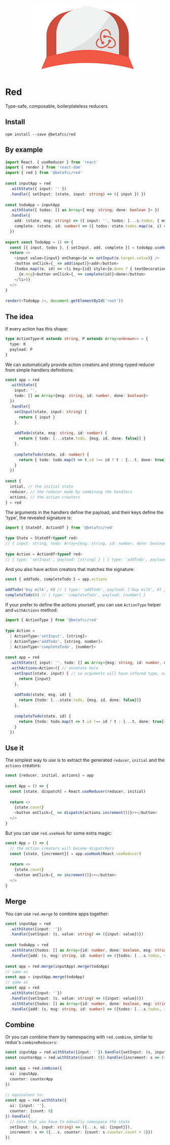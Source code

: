 <div align="center">

![](example/red-hat.png)
</div>

# Red

Type-safe, composable, boilerplateless reducers

## Install

```
npm install --save @betafcc/red
```

## By example

```typescript
import React, { useReducer } from 'react'
import { render } from 'react-dom'
import { red } from '@betafcc/red'

const inputApp = red
  .withState({ input: '' })
  .handle({ setInput: (state, input: string) => ({ input }) })

const todoApp = inputApp
  .withState({ todos: [] as Array<{ msg: string; done: boolean }> })
  .handle({
    add: (state, msg: string) => ({ input: '', todos: [...s.todos, { msg, done: false }] }),
    complete: (state, id: number) => ({ todos: state.todos.map((e, i) => i !== id ? e : { ...e, done: true }) }),
  })

export const TodoApp = () => {
  const [{ input, todos }, { setInput, add, complete }] = todoApp.useHook(useReducer)
  return <>
    <input value={input} onChange={e => setInput(e.target.value)} />
    <button onClick={_ => add(input)}>add</button>
    {todos.map((e, id) => <li key={id} style={e.done ? { textDecoration: 'line-through' } : {}}>
      {e.msg}<button onClick={_ => complete(id)}>done</button>
    </li>)}
  </>
}

render(<TodoApp />, document.getElementById('root'))
```

## The idea

If every action has this shape:

```typescript
type ActionType<K extends string, P extends Array<unknown>> = {
  type: K
  payload: P
}
```

We can automatically provide action creators and strong-typed reducer from simple handlers definitions:

```typescript
const app = red
  .withState({
    input: '',
    todo: [] as Array<{msg: string, id: number, done: boolean}>
  })
  .handle({
    setInput(state, input: string) {
      return { input }
    },

    addTodo(state, msg: string, id: number) {
      return { todo: [...state.todo, {msg, id, done: false}] }
    },

    completeTodo(state, id: number) {
      return { todo: todo.map(t => t.id !== id ? t : {...t, done: true}) }
    }
  })

const {
  intial, // the initial state
  reducer, // the reducer made by combining the handlers
  actions, // the action creators
} = red
```

The arguments in the handlers define the payload, and their keys define the 'type', the revealed signature is:

```typescript
import { StateOf, ActionOf } from '@betafcc/red'

type State = StateOf<typeof red>
// { input: string, todo: Array<{msg: string, id: number, done: boolean}> }

type Action = ActionOf<typeof red>
// { type: 'setInput', payload: [string] } | { type: 'addTodo', payload: [string, number] } | { type: 'completeTodo', payload: [number] }

```

And you also have action creators that matches the signature:

```typescript
const { addTodo, completeTodo } = app.actions

addTodo('buy milk', 0) // { type: 'addTodo', payload: ['buy milk', 0] }
completeTodo(0) // { type: 'completeTodo', payload: [number] }
```

If your prefer to define the actions yourself, you can use `ActionType` helper and `withActions` method:

```typescript
import { ActionType } from '@betafcc/red'

type Action =
  | ActionType<'setInput', [string]>
  | ActionType<'addTodo', [string, number]>
  | ActionType<'completeTodo', [number]>

const app = red
  .withState({ input: '', todo: [] as Array<{msg: string, id: number, done: boolean}>})
  .withActions<Action>({ // annotate here
    setInput(state, input) { // so arguments will have infered type, no need to annotate here
      return {input}
    },

    addTodo(state, msg, id) {
      return {todo: [...state.todo, {msg, id, done: false}]}
    },

    completeTodo(state, id) {
      return {todo: todo.map(t => t.id !== id ? t : {...t, done: true})}
    }
  })
```

## Use it

The simplest way to use is to extract the generated `reducer`, `initial` and the `actions` creators:

```typescript
const {reducer, initial, actions} = app

const App = () => {
  const [state, dispatch] = React.useReducer(reducer, initial)

  return <>
    {state.count}
    <button onClick={_ => dispatch(actions.increment())}>+</button>
  </>
}
```

But you can use `red.useHook` for some extra magic:

```typescript
const App = () => {
  // the action creators will become dispatchers
  const [state, {increment}] = app.useHook(React.useReducer)

  return <>
    {state.count}
    <button onClick={_ => increment()}>+</button>
  </>
}
```

## Merge

You can use `red.merge` to combine apps together:

```typescript
const inputApp = red
  .withState({input: ''})
  .handle({setInput: (s, value: string) => ({input: value})})

const todoApp = red
  .withState({todos: [] as Array<{id: number, done: boolean, msg: string}>})
  .handle({add: (s, msg: string, id: number) => ({todos: [...s.todos, {id, msg, done: false}]}) })

const app = red.merge(inputApp).merge(todoApp)
// same as
const app = inputApp.merge(todoApp)
// same as
const app = red
  .withState({input: ''})
  .handle({setInput: (s, value: string) => ({input: value})})
  .withState({todos: [] as Array<{id: number, done: boolean, msg: string}>})
  .handle({add: (s, msg: string, id: number) => ({todos: [...s.todos, {id, msg, done: false}]}) })
```

## Combine

Or you can combine them by namespacing with `red.combine`, similar to redux's `combineReducers`:

```typescript
const inputApp = red.withState({input: ''}).handle({setInput: (s, input: string) => ({input})})
const counterApp = red.withState({count: 0}).handle({increment: s => ({count: s.count + 1})})

const app = red.combine({
  ui: inputApp,
  counter: counterApp
})

// equivalent to:
const app = red.withState({
  ui: {input: ''},
  counter: {count: 0}
}).handle({
  // note that you have to manually namespace the state
  setInput: (s, input: string) => ({...s, ui: {input}}),
  increment: s => ({...s, counter: {count: s.counter.count + 1}})
})
```
